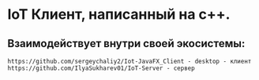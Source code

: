 # IoT Клиент, написанный на c++. 

## Взаимодействует внутри своей экосистемы: 
    https://github.com/sergeychaliy2/Iot-JavaFX_Client - desktop - клиент
    https://github.com/IlyaSukharev01/IoT-Server - сервер
    
